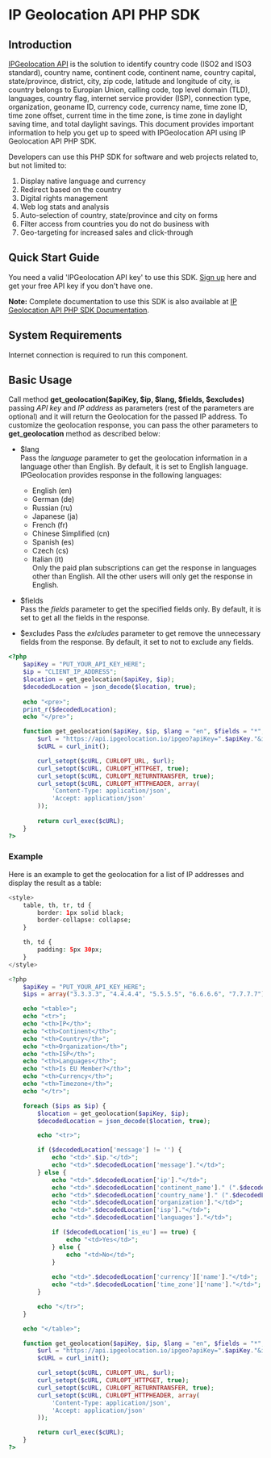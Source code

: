# IP Geolocation API PHP SDK

## Introduction

[IPGeolocation API](https://ipgeolocation.io) is the solution to identify country code (ISO2 and ISO3 standard), country name, continent code, continent name, country capital, state/province, district, city, zip code, latitude and longitude of city, is country belongs to Europian Union, calling code, top level domain (TLD), languages, country flag, internet service provider (ISP), connection type, organization, geoname ID, currency code, currency name, time zone ID, time zone offset, current time in the time zone, is time zone in daylight saving time, and total daylight savings. This document provides important information to help you get up to speed with IPGeolocation API using IP Geolocation API PHP SDK.

Developers can use this PHP SDK for software and web projects related to, but not limited to:

1. Display native language and currency
2. Redirect based on the country
3. Digital rights management
4. Web log stats and analysis
5. Auto-selection of country, state/province and city on forms
6. Filter access from countries you do not do business with
7. Geo-targeting for increased sales and click-through

## Quick Start Guide

You need a valid 'IPGeolocation API key' to use this SDK. [Sign up](https://ipgeolocation.io/signup) here and get your free API key if you don't have one.

**Note:** Complete documentation to use this SDK is also available at [IP Geolocation API PHP SDK Documentation](https://ipgeolocation.io/documentation/ip-geolocation-api-php-sdk-201809051255).

## System Requirements  

Internet connection is required to run this component.

## Basic Usage

Call method **get_geolocation($apiKey, $ip, $lang, $fields, $excludes)** passing _API key_ and _IP address_ as parameters (rest of the parameters are optional) and it will return the Geolocation for the passed IP address.
To customize the geolocation response, you can pass the other parameters to **get_geolocation** method as described below:

* $lang  
Pass the _language_ parameter to get the geolocation information in a language other than English. By default, it is set to English language.  
IPGeolocation provides response in the following languages:
  * English (en)
  * German (de)
  * Russian (ru)
  * Japanese (ja)
  * French (fr)
  * Chinese Simplified (cn)
  * Spanish (es)
  * Czech (cs)
  * Italian (it)  
  Only the paid plan subscriptions can get the response in languages other than English. All the other users will only get the response in English.

* $fields  
Pass the _fields_ parameter to get the specified fields only. By default, it is set to get all the fields in the response.

* $excludes
Pass the _exlcludes_ parameter to get remove the unnecessary fields from the response. By default, it set to not to exclude any fields.

```php
<?php
    $apiKey = "PUT_YOUR_API_KEY_HERE";
    $ip = "CLIENT_IP_ADDRESS";
    $location = get_geolocation($apiKey, $ip);
    $decodedLocation = json_decode($location, true);
    
    echo "<pre>";
    print_r($decodedLocation);
    echo "</pre>";

    function get_geolocation($apiKey, $ip, $lang = "en", $fields = "*", $excludes = "") {
        $url = "https://api.ipgeolocation.io/ipgeo?apiKey=".$apiKey."&ip=".$ip."&lang=".$lang."&fields=".$fields."&excludes=".$excludes;
        $cURL = curl_init();

        curl_setopt($cURL, CURLOPT_URL, $url);
        curl_setopt($cURL, CURLOPT_HTTPGET, true);
        curl_setopt($cURL, CURLOPT_RETURNTRANSFER, true);
        curl_setopt($cURL, CURLOPT_HTTPHEADER, array(
            'Content-Type: application/json',
            'Accept: application/json'
        ));
        
        return curl_exec($cURL);
    }
?>
```

### Example

Here is an example to get the geolocation for a list of IP addresses and display the result as a table:

```php
<style>
    table, th, tr, td {
        border: 1px solid black;
        border-collapse: collapse;
    }

    th, td {
        padding: 5px 30px;
    }
</style>

<?php
    $apiKey = "PUT_YOUR_API_KEY_HERE";
    $ips = array("3.3.3.3", "4.4.4.4", "5.5.5.5", "6.6.6.6", "7.7.7.7");

    echo "<table>";
    echo "<tr>";
    echo "<th>IP</th>";
    echo "<th>Continent</th>";
    echo "<th>Country</th>";
    echo "<th>Organization</th>";
    echo "<th>ISP</th>";
    echo "<th>Languages</th>";
    echo "<th>Is EU Member?</th>";
    echo "<th>Currency</th>";
    echo "<th>Timezone</th>";
    echo "</tr>";

    foreach ($ips as $ip) {
        $location = get_geolocation($apiKey, $ip);
        $decodedLocation = json_decode($location, true);

        echo "<tr>";

        if ($decodedLocation['message'] != '') {
            echo "<td>".$ip."</td>";
            echo "<td>".$decodedLocation['message']."</td>";
        } else {
            echo "<td>".$decodedLocation['ip']."</td>";
            echo "<td>".$decodedLocation['continent_name']." (".$decodedLocation['continent_code'].")</td>";
            echo "<td>".$decodedLocation['country_name']." (".$decodedLocation['country_code2'].")</td>";
            echo "<td>".$decodedLocation['organization']."</td>";
            echo "<td>".$decodedLocation['isp']."</td>";
            echo "<td>".$decodedLocation['languages']."</td>";

            if ($decodedLocation['is_eu'] == true) {
                echo "<td>Yes</td>";
            } else {
                echo "<td>No</td>";
            }
            
            echo "<td>".$decodedLocation['currency']['name']."</td>";
            echo "<td>".$decodedLocation['time_zone']['name']."</td>";
        }

        echo "</tr>";
    }

    echo "</table>";

    function get_geolocation($apiKey, $ip, $lang = "en", $fields = "*", $excludes = "") {
        $url = "https://api.ipgeolocation.io/ipgeo?apiKey=".$apiKey."&ip=".$ip."&lang=".$lang."&fields=".$fields."&excludes=".$excludes;
        $cURL = curl_init();

        curl_setopt($cURL, CURLOPT_URL, $url);
        curl_setopt($cURL, CURLOPT_HTTPGET, true);
        curl_setopt($cURL, CURLOPT_RETURNTRANSFER, true);
        curl_setopt($cURL, CURLOPT_HTTPHEADER, array(
            'Content-Type: application/json',
            'Accept: application/json'
        ));

        return curl_exec($cURL);
    }
?>
```
